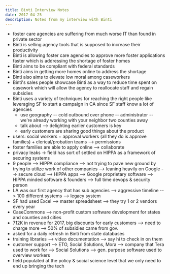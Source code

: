 ```yaml
---
title: Binti Interview Notes
date: 2017-04-25
description: Notes from my interview with Binti
---
```


- foster care agencies are suffering from much worse IT than found in private
  sector
- Binti is selling agency tools that is supposed to increase their productivity
- Binti is allowing foster care agencies to approve more foster applications
  faster which is addressing the shortage of foster homes
- Binti aims to be compliant with federal standards
- Binti aims in getting more homes online to address the shortage
- Binti also aims to elevate low moral among caseworkers
- Binti's sales people showcase Binti as a way to reduce time spent on casework
  which will allow the agency to reallocate staff and regain subsidies
- Binti uses a variety of techniques for reaching the right people like
  leveraging SF to start a campaign in CA since SF staff know a lot of agencies
  - use geography -- cold outbound over phone -- administrator -- we're already
    working with your neighbor two counties away
  - talk about --> delighting earlier customers is key
  - early customers are sharing good things about the product
- users: social workers + approval workers (all they do is approve families) +
  clerical/probation teams --> permissions
- foster families are able to apply online --> collaborate
- privacy leaks -> field has sort of settled on HIPPA as a framework of securing
  systems
- 9 people --> HIPPA compliance --> not trying to pave new ground by trying to
  utilize work of other companies --> leaning heavily on Google --> secure cloud
  --> HIPPA apps --> Google proprietary software --> HIPPA minded software &
  founders --> full time devops & security person
- LA was our first agency that has sub agencies --> aggressive timeline --> 100
  different systems --> legacy system
- SF had used Excel --> master spreadsheet --> they try 1 or 2 vendors every
  year
- CaseCommons --> non-profit custom software development for states and counties
  and cities
- 712K in revenue for 2017, big discounts for early customers --> need to charge
  more --> 50% of subsidies came from gov.
- asked for a daily refresh in Binti from state databases
- training libraries --> video documentation --> say hi to check in on them
- customer support --> ETO, Social Solutions, Mora --> company that Tera used to
  work for --> Social Solutions --> gen. purpose software used to overview
  workers
- field populated at the policy & social science level that we only need to end
  up bringing the tech
